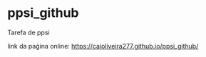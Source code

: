 # ppsi_github
Tarefa de ppsi


link da paǵina online:
https://caioliveira277.github.io/ppsi_github/
